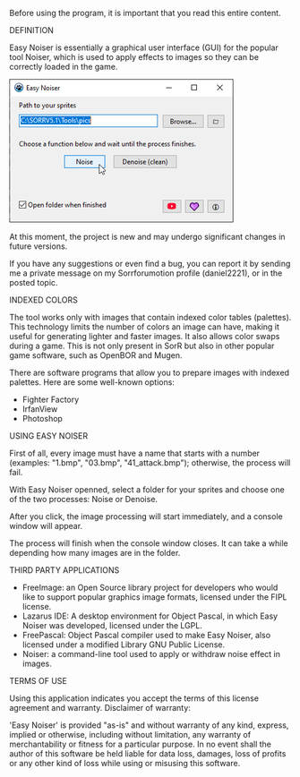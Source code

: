 Before using the program, it is important that you read this entire content.

DEFINITION

Easy Noiser is essentially a graphical user interface (GUI) for the popular tool Noiser, which is used to apply effects to images so they can be correctly loaded in the game.

![Program's screenshot](screenshot.png)

At this moment, the project is new and may undergo significant changes in future versions.

If you have any suggestions or even find a bug, you can report it by sending me a private message on my Sorrforumotion profile (daniel2221), or in the posted topic.

INDEXED COLORS

The tool works only with images that contain indexed color tables (palettes). This technology limits the number of colors an image can have, making it useful for generating lighter and faster images. It also allows color swaps during a game. This is not only present in SorR but also in other popular game software, such as OpenBOR and Mugen.

There are software programs that allow you to prepare images with indexed palettes. Here are some well-known options:

* Fighter Factory
* IrfanView
* Photoshop

USING EASY NOISER

First of all, every image must have a name that starts with a number (examples: "1.bmp", "03.bmp", "41_attack.bmp"); otherwise, the process will fail.

With Easy Noiser openned, select a folder for your sprites and choose one of the two processes: Noise or Denoise.

After you click, the image processing will start immediately, and a console window will appear.

The process will finish when the console window closes. It can take a while depending how many images are in the folder.

THIRD PARTY APPLICATIONS

* FreeImage: an Open Source library project for developers who would like to support popular graphics image formats, licensed under the FIPL license.
* Lazarus IDE: A desktop environment for Object Pascal, in which Easy Noiser was developed, licensed under the LGPL.
* FreePascal: Object Pascal compiler used to make Easy Noiser, also licensed under a modified Library GNU Public License.
* Noiser: a command-line tool used to apply or withdraw noise effect in images.

TERMS OF USE

Using this application indicates you accept the terms of this license agreement and warranty. Disclaimer of warranty:

'Easy Noiser' is provided "as-is" and without warranty of any kind, express, implied or otherwise, including without limitation, any warranty of merchantability or fitness for a particular purpose. In no event shall the author of this software be held liable for data loss, damages, loss of profits or any other kind of loss while using or misusing this software.